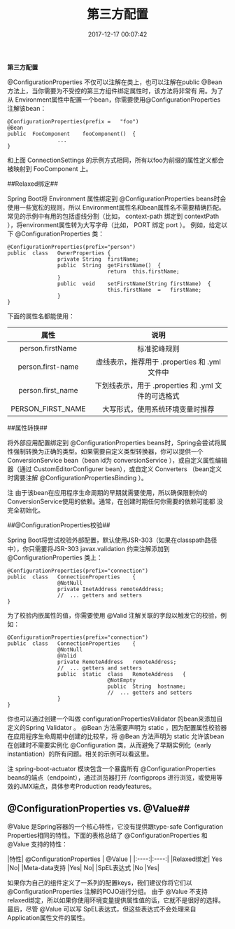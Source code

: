 ﻿---
title: 第三方配置
date: 2017-12-17 00:07:42
tags: [SpringBoot,config]
---

**第三方配置**

<!--more-->

@ConfigurationProperties	不仅可以注解在类上，也可以注解在public @Bean	方法上，当你需要为不受控的第三方组件绑定属性时，该方法将非常有
用。为了从	 Environment属性中配置一个bean，你需要使用@ConfigurationProperties	注解该bean：

    @ConfigurationProperties(prefix	=	"foo")
    @Bean
    public	FooComponent	fooComponent()	{
    				...
    }

和上面	 ConnectionSettings	的示例方式相同，所有以foo为前缀的属性定义都会被映射到	 FooComponent	上。

##Relaxed绑定##

Spring	Boot将	 Environment	属性绑定到	 @ConfigurationProperties		beans时会使用一些宽松的规则，所以	 Environment属性名和bean属性名不需要精确匹配。常见的示例中有用的包括虚线分割（比如，	 context-path	绑定到	 contextPath	），将environment属性转为大写字母（比如，	 PORT	绑定	 port	）。
例如，给定以下	 @ConfigurationProperties	类：


    @ConfigurationProperties(prefix="person")
    public	class	OwnerProperties	{
    				private	String	firstName;
    				public	String	getFirstName()	{
    								return	this.firstName;
    				}
    				public	void	setFirstName(String	firstName)	{
    								this.firstName	=	firstName;
    				}
    }
    
下面的属性名都能使用：

|属性           |     说明|
| :----:  |:----:  |
|person.firstName|	 标准驼峰规则|
|person.first-name	| 虚线表示，推荐用于	 .properties	和	 .yml文件中|
|person.first_name	 |下划线表示，用于	 .properties	和	 .yml	文件的可选格式|
|PERSON_FIRST_NAME	| 大写形式，使用系统环境变量时推荐|


##属性转换##
    	 
将外部应用配置绑定到	 @ConfigurationProperties		beans时，Spring会尝试将属性强制转换为正确的类型。如果需要自定义类型转换器，你可以提供一个ConversionService		bean（bean	id为	 conversionService	），或自定义属性编辑器（通过	 CustomEditorConfigurer		bean），或自定义	 Converters	（bean定义时需要注解	 @ConfigurationPropertiesBinding	）。

注	由于该bean在应用程序生命周期的早期就需要使用，所以确保限制你的	 ConversionService使用的依赖。通常，在创建时期任何你需要的依赖可能都
没完全初始化。    	

##@ConfigurationProperties校验##

Spring	Boot将尝试校验外部配置，默认使用JSR-303（如果在classpath路径中），你只需要将JSR-303	 	 javax.validation	约束注解添加到	 @ConfigurationProperties	类上：


    @ConfigurationProperties(prefix="connection")
    public	class	ConnectionProperties	{
    				@NotNull
    				private	InetAddress	remoteAddress;
    				//	...	getters	and	setters
    }
    
为了校验内嵌属性的值，你需要使用	 @Valid	注解关联的字段以触发它的校验，例
如：    

    @ConfigurationProperties(prefix="connection")
    public	class	ConnectionProperties	{
    				@NotNull
    				@Valid
    				private	RemoteAddress	remoteAddress;
    				//	...	getters	and	setters
    				public	static	class	RemoteAddress	{
    								@NotEmpty
    								public	String	hostname;
    								//	...	getters	and	setters
    				}
    }

你也可以通过创建一个叫做	 configurationPropertiesValidator	的bean来添加自定义的Spring	 	 Validator	。	 @Bean	方法需要声明为	 static	，因为配置属性校验器在应用程序生命周期中创建的比较早，将	 @Bean	方法声明为	 static	允许该bean在创建时不需要实例化	 @Configuration	类，从而避免了早期实例化（early	instantiation）的所有问题。相关的示例可以看这里。

注	 	 spring-boot-actuator	模块包含一个暴露所有	 @ConfigurationProperties		beans的端点（endpoint），通过浏览器打开	 /configprops	进行浏览，或使用等效的JMX端点，具体参考Production	readyfeatures。    
##	@ConfigurationProperties	vs.	@Value##    

@Value	是Spring容器的一个核心特性，它没有提供跟type-safe	Configuration
Properties相同的特性。下面的表格总结了	 @ConfigurationProperties	和	 @Value	支持的特性：

|特性| @ConfigurationProperties	 |	 @Value	|
|:----:|:----:|
|Relaxed绑定| Yes |No|
|Meta-data支持 |Yes| No|
|SpEL表达式 |No |Yes|

如果你为自己的组件定义了一系列的配置keys，我们建议你将它们以@ConfigurationProperties	注解的POJO进行分组。
由于	 @Value	不支持relaxed绑定，所以如果你使用环境变量提供属性值的话，它就不是很好的选择。最后，尽管	 @Value	可以写	 SpEL表达式，但这些表达式不会处理来自Application属性文件的属性。

